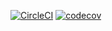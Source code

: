 [![CircleCI](https://circleci.com/gh/ncobb01/HWAD340.svg?style=svg)](https://circleci.com/gh/ncobb01/HWAD340)
[![codecov](https://codecov.io/gh/ncobb01/HWAD340/branch/master/graph/badge.svg)](https://codecov.io/gh/ncobb01/HWAD340)